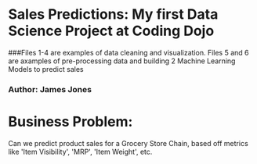 # Sales Predictions: My first Data Science Project at Coding Dojo
###Files 1-4 are examples of data cleaning and visualization. Files 5 and 6 are axamples of pre-processing data and building 2 Machine Learning Models to predict sales
### Author: James Jones
# Business Problem: 
Can we predict product sales for a Grocery Store Chain, based off metrics like 'Item Visibility', 'MRP', 'Item Weight', etc.
